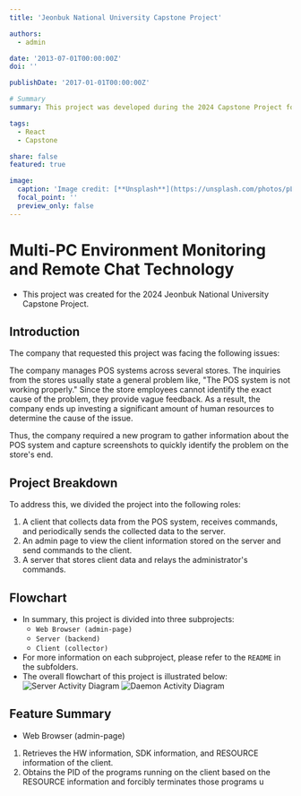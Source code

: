 ```yaml
---
title: 'Jeonbuk National University Capstone Project'

authors:
  - admin

date: '2013-07-01T00:00:00Z'
doi: ''

publishDate: '2017-01-01T00:00:00Z'

# Summary
summary: This project was developed during the 2024 Capstone Project for the first semester at Jeonbuk National University. It is a project focused on creating a multi-monitoring system.

tags:
  - React
  - Capstone

share: false
featured: true

image:
  caption: 'Image credit: [**Unsplash**](https://unsplash.com/photos/pLCdAaMFLTE)'
  focal_point: ''
  preview_only: false
---
```


# Multi-PC Environment Monitoring and Remote Chat Technology
- This project was created for the 2024 Jeonbuk National University Capstone Project.

## Introduction
The company that requested this project was facing the following issues:

The company manages POS systems across several stores. The inquiries from the stores usually state a general problem like, "The POS system is not working properly." Since the store employees cannot identify the exact cause of the problem, they provide vague feedback. As a result, the company ends up investing a significant amount of human resources to determine the cause of the issue.

Thus, the company required a new program to gather information about the POS system and capture screenshots to quickly identify the problem on the store's end.

## Project Breakdown
To address this, we divided the project into the following roles:

1. A client that collects data from the POS system, receives commands, and periodically sends the collected data to the server.
2. An admin page to view the client information stored on the server and send commands to the client.
3. A server that stores client data and relays the administrator's commands.

## Flowchart
- In summary, this project is divided into three subprojects:
  - `Web Browser (admin-page)`
  - `Server (backend)`
  - `Client (collector)`
- For more information on each subproject, please refer to the `README` in the subfolders.
- The overall flowchart of this project is illustrated below:
![Server Activity Diagram](https://github.com/jbnu-capstone-jjinjjin/project/assets/129056857/dcfe1e79-135a-4316-85b8-6460183b8144)
![Daemon Activity Diagram](https://github.com/jbnu-capstone-jjinjjin/project/assets/129056857/2d3cbbe6-8c1f-4c5a-a807-8619b35b5f71)

## Feature Summary
- Web Browser (admin-page)
 1. Retrieves the HW information, SDK information, and RESOURCE information of the client.
 2. Obtains the PID of the programs running on the client based on the RESOURCE information and forcibly terminates those programs u
